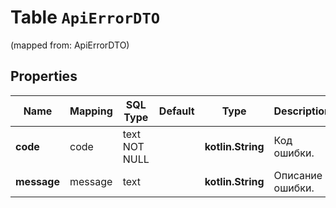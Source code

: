 
# Table `ApiErrorDTO`
(mapped from: ApiErrorDTO)

## Properties
Name | Mapping | SQL Type | Default | Type | Description | Notes
---- | ------- | -------- | ------- | ---- | ----------- | -----
**code** | code | text NOT NULL |  | **kotlin.String** | Код ошибки. | 
**message** | message | text |  | **kotlin.String** | Описание ошибки. |  [optional]





